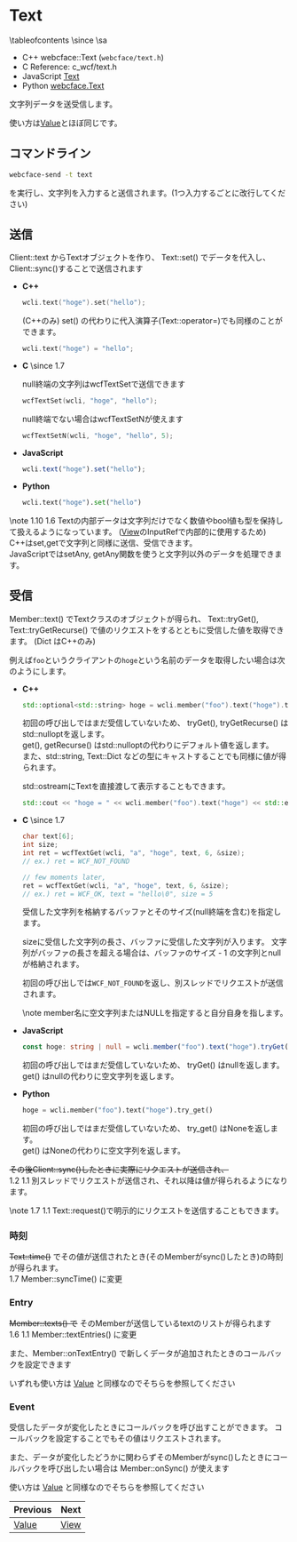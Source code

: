 # Text

\tableofcontents
\since
<span class="since-c"></span>
<span class="since-js"></span>
<span class="since-py"></span>
\sa
* C++ webcface::Text  (`webcface/text.h`)
* C Reference: c_wcf/text.h
* JavaScript [Text](https://na-trium-144.github.io/webcface-js/classes/Text.html)
* Python [webcface.Text](https://na-trium-144.github.io/webcface-python/webcface.text.html#webcface.text.Text)

文字列データを送受信します。

使い方は[Value](./10_value.md)とほぼ同じです。

## コマンドライン

```sh
webcface-send -t text
```
を実行し、文字列を入力すると送信されます。(1つ入力するごとに改行してください)

## 送信

Client::text からTextオブジェクトを作り、 Text::set() でデータを代入し、Client::sync()することで送信されます

<div class="tabbed">

- <b class="tab-title">C++</b>
    ```cpp
    wcli.text("hoge").set("hello");
    ```
     (C++のみ) set() の代わりに代入演算子(Text::operator=)でも同様のことができます。
    ```cpp
    wcli.text("hoge") = "hello";
    ```

- <b class="tab-title">C</b>
    \since <span class="since-c">1.7</span>

    null終端の文字列はwcfTextSetで送信できます
    ```c
    wcfTextSet(wcli, "hoge", "hello");
    ```
    null終端でない場合はwcfTextSetNが使えます
    ```c
    wcfTextSetN(wcli, "hoge", "hello", 5);
    ```

- <b class="tab-title">JavaScript</b>
    ```ts
    wcli.text("hoge").set("hello");
    ```

- <b class="tab-title">Python</b>
    ```python
    wcli.text("hoge").set("hello")
    ```

</div>

\note
<span class="since-c">1.10</span>
<span class="since-js">1.6</span>
Textの内部データは文字列だけでなく数値やbool値も型を保持して扱えるようになっています。
([View](./13_view.md)のInputRefで内部的に使用するため)  
C++はset,getで文字列と同様に送信、受信できます。  
JavaScriptではsetAny, getAny関数を使うと文字列以外のデータを処理できます。

<!--Valueと同様名前に半角ピリオドを含めると、WebUI上ではフォルダアイコンで表示されグループ化されて表示されます。-->

<!--
### 複数の値をまとめて送る
ver1.10で削除

<div class="tabbed">

- <b class="tab-title">C++</b>
    webcface::Text::Dict オブジェクトを使うと複数の値をまとめて送ることができます。
    ```cpp
    struct A {
        std::string x, y;
        operator webcface::Text::Dict() const {
            return {
                {"x", x},
                {"y", y},
                // Value::Dictと同様、入れ子にもできます
            }
        }
    };

    A a_instance;
    wcli.text("a").set(a_instance); // Dictにキャストされる
    ```
- <b class="tab-title">JavaScript</b>
    オブジェクトを渡すことができます。
    ```ts
    wcli.text("a").set({
        x: "aaa",
        y: "bbb",
        // Value::Dictと同様、入れ子にもできます
    });
    ```

</div>
-->

## 受信

Member::text() でTextクラスのオブジェクトが得られ、
Text::tryGet(), Text::tryGetRecurse() で値のリクエストをするとともに受信した値を取得できます。
(Dict はC++のみ)

例えば`foo`というクライアントの`hoge`という名前のデータを取得したい場合は次のようにします。

<div class="tabbed">

- <b class="tab-title">C++</b>
    ```cpp
    std::optional<std::string> hoge = wcli.member("foo").text("hoge").tryGet();
    ```
    初回の呼び出しではまだ受信していないため、
    tryGet(), tryGetRecurse() はstd::nulloptを返します。  
    get(), getRecurse() はstd::nulloptの代わりにデフォルト値を返します。  
    また、std::string, Text::Dict などの型にキャストすることでも同様に値が得られます。

    std::ostreamにTextを直接渡して表示することもできます。
    ```cpp
    std::cout << "hoge = " << wcli.member("foo").text("hoge") << std::endl;
    ```

- <b class="tab-title">C</b>
    \since <span class="since-c">1.7</span>

    ```c
    char text[6];
    int size;
    int ret = wcfTextGet(wcli, "a", "hoge", text, 6, &size);
    // ex.) ret = WCF_NOT_FOUND

    // few moments later,
    ret = wcfTextGet(wcli, "a", "hoge", text, 6, &size);
    // ex.) ret = WCF_OK, text = "hello\0", size = 5
    ```
    受信した文字列を格納するバッファとそのサイズ(null終端を含む)を指定します。

    sizeに受信した文字列の長さ、バッファに受信した文字列が入ります。
    文字列がバッファの長さを超える場合は、バッファのサイズ - 1 の文字列とnullが格納されます。

    初回の呼び出しでは`WCF_NOT_FOUND`を返し、別スレッドでリクエストが送信されます。

    \note member名に空文字列またはNULLを指定すると自分自身を指します。

- <b class="tab-title">JavaScript</b>
    ```ts
    const hoge: string | null = wcli.member("foo").text("hoge").tryGet();
    ```
    初回の呼び出しではまだ受信していないため、
    tryGet() はnullを返します。  
    get() はnullの代わりに空文字列を返します。
- <b class="tab-title">Python</b>
    ```python
    hoge = wcli.member("foo").text("hoge").try_get()
    ```
    初回の呼び出しではまだ受信していないため、
    try_get() はNoneを返します。  
    get() はNoneの代わりに空文字列を返します。

</div>

~~その後Client::sync()したときに実際にリクエストが送信され、~~  
<span class="since-c">1.2</span>
<span class="since-js">1.1</span>
<span class="since-py"></span>
別スレッドでリクエストが送信され、それ以降は値が得られるようになります。

\note
<span class="since-c">1.7</span>
<span class="since-js">1.1</span>
<span class="since-py"></span>
Text::request()で明示的にリクエストを送信することもできます。

### 時刻

~~Text::time()~~ でその値が送信されたとき(そのMemberがsync()したとき)の時刻が得られます。  
<span class="since-c">1.7</span>
<span class="since-py"></span>
Member::syncTime() に変更

### Entry

~~Member::texts() で~~ そのMemberが送信しているtextのリストが得られます  
<span class="since-c">1.6</span>
<span class="since-py">1.1</span>
Member::textEntries() に変更

また、Member::onTextEntry() で新しくデータが追加されたときのコールバックを設定できます

いずれも使い方は [Value](./10_value.md) と同様なのでそちらを参照してください

### Event

受信したデータが変化したときにコールバックを呼び出すことができます。
コールバックを設定することでもその値はリクエストされます。

また、データが変化したどうかに関わらずそのMemberがsync()したときにコールバックを呼び出したい場合は Member::onSync() が使えます

使い方は [Value](./10_value.md) と同様なのでそちらを参照してください

<div class="section_buttons">

| Previous |     Next |
|:---------|---------:|
| [Value](10_value.md) | [View](13_view.md) |

</div>
